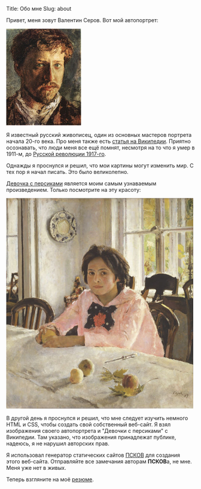 Title: Обо мне
Slug: about

Привет, меня зовут Валентин Серов. Вот мой автопортрет:

![Автопортрет Валентина Серова][serov-portrait]

Я известный русский живописец, один из основных мастеров портрета начала 20-го века. Про меня также есть [статья на Википедии][serov]. Приятно осознавать, что люди меня все ещё помнят, несмотря на то что я умер в 1911-м, до [Русской революции 1917-го][revolution].

Однажды я проснулся и решил, что мои картины могут изменить мир. С тех пор я начал писать. Это было великолепно.

[Девочка с персиками][girl-with-peaches] является моим самым узнаваемым произведением. Только посмотрите на эту красоту:

![Девочка с персиками][serov-work]

В другой день я проснулся и решил, что мне следует изучить немного HTML и CSS, чтобы создать свой собственный веб-сайт. Я взял изображения своего автопортрета и "Девочки с персиками" с Википедии. Там указано, что изображения принадлежат публике, надеюсь, я не нарушил авторских прав.

Я использовал генератор статических сайтов [ПСКОВ][pskov] для создания этого веб-сайта. Отправляйте все замечания авторам **ПСКОВ**а, не мне. Меня уже нет в живых.

Теперь взгляните на моё [резюме][cv].

[serov]: https://ru.wikipedia.org/wiki/%D0%A1%D0%B5%D1%80%D0%BE%D0%B2,_%D0%92%D0%B0%D0%BB%D0%B5%D0%BD%D1%82%D0%B8%D0%BD_%D0%90%D0%BB%D0%B5%D0%BA%D1%81%D0%B0%D0%BD%D0%B4%D1%80%D0%BE%D0%B2%D0%B8%D1%87
[revolution]: https://ru.wikipedia.org/wiki/%D0%A0%D0%B5%D0%B2%D0%BE%D0%BB%D1%8E%D1%86%D0%B8%D1%8F_1917_%D0%B3%D0%BE%D0%B4%D0%B0_%D0%B2_%D0%A0%D0%BE%D1%81%D1%81%D0%B8%D0%B8
[serov-portrait]: ../myself.jpg
[serov-work]: ../mywork.jpg
[girl-with-peaches]: https://ru.wikipedia.org/wiki/%D0%94%D0%B5%D0%B2%D0%BE%D1%87%D0%BA%D0%B0_%D1%81_%D0%BF%D0%B5%D1%80%D1%81%D0%B8%D0%BA%D0%B0%D0%BC%D0%B8
[pskov]: http://opengamestudio.org/pskov
[cv]: cv.html
